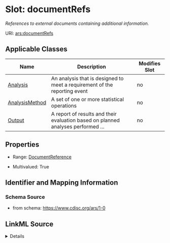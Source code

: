 # Slot: documentRefs


_References to external documents containing additional information._



URI: [ars:documentRefs](https://www.cdisc.org/ars/1-0/documentRefs)



<!-- no inheritance hierarchy -->




## Applicable Classes

| Name | Description | Modifies Slot |
| --- | --- | --- |
[Analysis](Analysis.md) | An analysis that is designed to meet a requirement of the reporting event |  no  |
[AnalysisMethod](AnalysisMethod.md) | A set of one or more statistical operations |  no  |
[Output](Output.md) | A report of results and their evaluation based on planned analyses performed ... |  no  |







## Properties

* Range: [DocumentReference](DocumentReference.md)

* Multivalued: True





## Identifier and Mapping Information







### Schema Source


* from schema: https://www.cdisc.org/ars/1-0




## LinkML Source

<details>
```yaml
name: documentRefs
description: References to external documents containing additional information.
from_schema: https://www.cdisc.org/ars/1-0
rank: 1000
multivalued: true
alias: documentRefs
domain_of:
- Analysis
- AnalysisMethod
- Output
range: DocumentReference
inlined: true
inlined_as_list: true

```
</details>